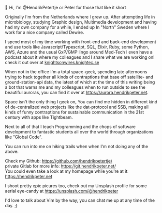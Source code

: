 👋 Hi, I’m @HendrikPetertje or Peter for those that like it short

Originally I'm from the Netherlands where I grew up. 
After attempting life in microbiology, studying Graphic design, Multimedia development and having had my own company for a while, I ended up In "North" Sweden where I work for a nice company called Dewire. 

I spend most of my time working with front-end and back-end development and use tools like Javascript/Typescript, SQL, Elixir, Ruby, some Python, AWS, Azure and the usual GxP/GMP lingo around Med-Tech
I even have a podcast about it where my colleagues and I share what we are working on! check it out over at [knightsonwires.knightec.se](https://knightsonwires.knightec.se/)

When not in the office I'm a total space-geek, spending late afternoons trying to hack together all kinds of contraptions that base off satellite- and ground-station-api data, the latest of which at the time of this writing being a bot that warns me and my colleagues when to run outside to see the beautiful auroras, you can find it over at https://aurora.hendrikpeter.net. 

Space isn't the only thing I geek on, You can find me hidden in different kind of de-centralized web projects like the dat-protocol and SSB, making all kinds of funny contraptions for sustainable communication in the 21st century with apps like Tightbeam. 

Next to all of that I teach Programming and the chops of software development to fantastic students all over the world through organizations like "Global Code".

You can run into me on hiking trails when when I'm not doing any of the above.

Check my Github: https://github.com/hendrikpetertje/  
private Gitlab for more info: https://git.hendrikpeter.net/  
You could even take a look at my homepage while you're at it: https://hendrikpeter.net

I shoot pretty epic picures too, check out my Unsplash profile for some aerial eye-candy at https://unsplash.com/@hendrikpeter

I'd love to talk about Vim by the way, you can chat me up at any time of the day. ;)
